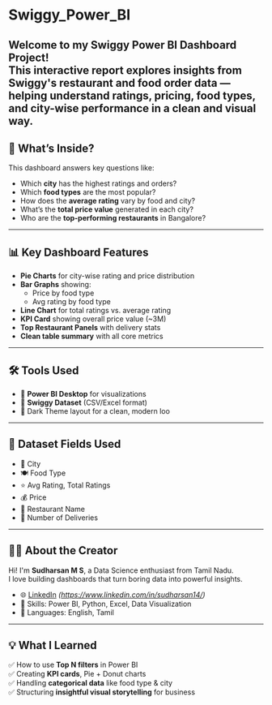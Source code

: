 # Swiggy_Power_BI

Welcome to my **Swiggy Power BI Dashboard Project**!  
This interactive report explores insights from Swiggy's restaurant and food order data — helping understand ratings, pricing, food types, and city-wise performance in a clean and visual way.
---

## 🍲 What’s Inside?

This dashboard answers key questions like:

- Which **city** has the highest ratings and orders?
- Which **food types** are the most popular?
- How does the **average rating** vary by food and city?
- What’s the **total price value** generated in each city?
- Who are the **top-performing restaurants** in Bangalore?

---

## 📊 Key Dashboard Features

- **Pie Charts** for city-wise rating and price distribution
- **Bar Graphs** showing:
  - Price by food type
  - Avg rating by food type
- **Line Chart** for total ratings vs. average rating
- **KPI Card** showing overall price value (~3M)
- **Top Restaurant Panels** with delivery stats
- **Clean table summary** with all core metrics

---

## 🛠️ Tools Used

- 🧠 **Power BI Desktop** for visualizations  
- 📑 **Swiggy Dataset** (CSV/Excel format)  
- 🎨 Dark Theme layout for a clean, modern loo
---

## 📁 Dataset Fields Used

- 📍 City  
- 🍽️ Food Type  
- ⭐ Avg Rating, Total Ratings  
- 💰 Price  
- 🍴 Restaurant Name  
- 🚚 Number of Deliveries

---

## 👨‍💻 About the Creator

Hi! I'm **Sudharsan M S**, a Data Science enthusiast from Tamil Nadu.  
I love building dashboards that turn boring data into powerful insights.

- 🌐 [LinkedIn](#) *(https://www.linkedin.com/in/sudharsan14/)*  
- 🔧 Skills: Power BI, Python, Excel, Data Visualization  
- 💬 Languages: English, Tamil

---

## 💡 What I Learned

✅ How to use **Top N filters** in Power BI  
✅ Creating **KPI cards**, Pie + Donut charts  
✅ Handling **categorical data** like food type & city  
✅ Structuring **insightful visual storytelling** for business


